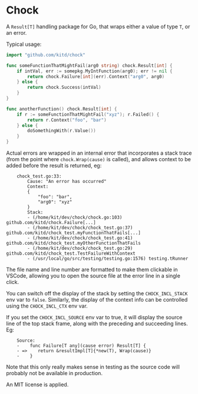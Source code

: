 # Chock

A `Result[T]` handling package for Go, that wraps either a value of type `T`, or an error.

Typical usage:

```go
import "github.com/kitd/chock"

func someFunctionThatMightFail(arg0 string) chock.Result[int] {
    if intVal, err := somepkg.MyIntFunction(arg0); err != nil {
        return chock.Failure[int](err).Context("arg0", arg0)
    } else {
        return chock.Success(intVal)
    }
}

func anotherFunction() chock.Result[int] {
    if r := someFunctionThatMightFail("xyz"); r.Failed() {
        return r.Context("foo", "bar")
    } else {
        doSomethingWith(r.Value())
    }
}
```

Actual errors are wrapped in an internal error that incorporates a stack trace (from the point where `chock.Wrap(cause)` is called), and allows context to be added before the result is returned, eg:
```
    chock_test.go:33: 
        Cause: "An error has occurred"
        Context:
        {
            "foo": "bar",
            "arg0": "xyz"
        }
        Stack:
        - (/home/kit/dev/chock/chock.go:103) github.com/kitd/chock.Failure[...]
        - (/home/kit/dev/chock/chock_test.go:37) github.com/kitd/chock_test.myFunctionThatFails[...]
        - (/home/kit/dev/chock/chock_test.go:41) github.com/kitd/chock_test.myOtherFunctionThatFails
        - (/home/kit/dev/chock/chock_test.go:29) github.com/kitd/chock_test.TestFailureWithContext
        - (/usr/local/go/src/testing/testing.go:1576) testing.tRunner
```
The file name and line number are formatted to make them clickable in VSCode, allowing you to open the source file at the error line in a single click.  

You can switch off the display of the stack by setting the `CHOCK_INCL_STACK` env var to `false`. Similarly, the display of the context info can be controlled using the `CHOCK_INCL_CTX` env var. 

If you set the `CHOCK_INCL_SOURCE` env var to true, it will display the source line of the top stack frame, along with the preceding and succeeding lines. Eg:
```
    Source:
    -    func Failure[T any](cause error) Result[T] {
    - =>    return &resultImpl[T]{*new(T), Wrap(cause)}
    -    }
```
Note that this only really makes sense in testing as the source code will probably not be available in production.

An MIT license is applied.